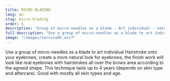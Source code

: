 ```yaml
---
title: MICRO BLADING
lang: en
slug: micro-blading
order: 5
description: "Group of micro-needles as a blade - Art individual - natural look for eyebrows - Real eyebrows - Lasts up to 4 years."
full-description: "Use a group of micro-needles as a blade to art individual Hairstroke onto your eyebrows, create a more natural look for eyebrows, the finish work will look like real eyebrows with hairstrokes all over the brows area according to the agreed shape. This technique lasts up to 4 years (depends on skin type and aftercare). Good with mostly all skin types and age."
image: "/images/service05.avif"
---
```

Use a group of micro-needles as a blade to art individual Hairstroke onto your eyebrows, create a more natural look for eyebrows, the finish work will look like real eyebrows with hairstrokes all over the brows area according to the agreed shape. This technique lasts up to 4 years (depends on skin type and aftercare). Good with mostly all skin types and age.